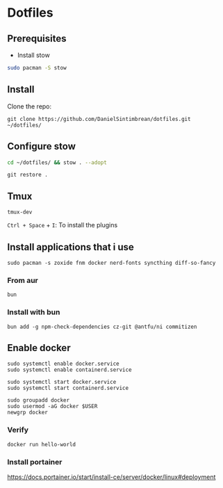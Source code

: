 # Dotfiles

## Prerequisites

- Install stow


```bash
sudo pacman -S stow
```

## Install

Clone the repo:

```
git clone https://github.com/DanielSintimbrean/dotfiles.git ~/dotfiles/
```

## Configure stow

```bash
cd ~/dotfiles/ && stow . --adopt
```

```
git restore .
```

## Tmux


```
tmux-dev
```

`Ctrl + Space` + `I`: To install the plugins

## Install applications that i use

```
sudo pacman -s zoxide fnm docker nerd-fonts syncthing diff-so-fancy
```

### From aur

```
bun
```

### Install with bun

```
bun add -g npm-check-dependencies cz-git @antfu/ni commitizen
```

## Enable docker

```
sudo systemctl enable docker.service
sudo systemctl enable containerd.service

sudo systemctl start docker.service
sudo systemctl start containerd.service
```

```
sudo groupadd docker
sudo usermod -aG docker $USER
newgrp docker
```

### Verify

```
docker run hello-world
```

### Install portainer

https://docs.portainer.io/start/install-ce/server/docker/linux#deployment

